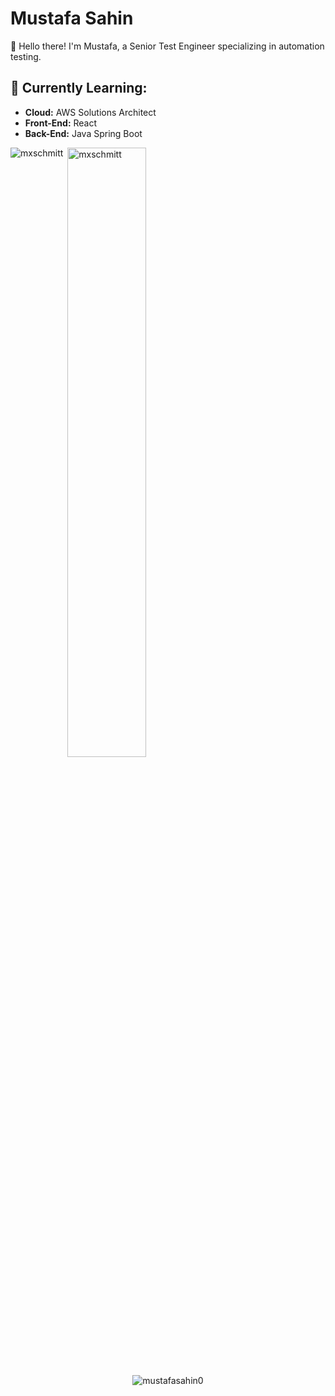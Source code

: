 # Mustafa Sahin

👋 Hello there! I'm Mustafa, a Senior Test Engineer specializing in automation testing.

## 🌱 Currently Learning:
- **Cloud:** AWS Solutions Architect
- **Front-End:** React
- **Back-End:** Java Spring Boot

<p align="left"></p><p><img align="left" src="https://github-readme-stats.vercel.app/api/top-langs/?username=mustafasahin0&layout=compact&hide=html" alt="mxschmitt" /></p>

<p>&nbsp;<img align="center" src="https://github-readme-stats.vercel.app/api?username=mustafasahin0&show_icons=true&count_private=true" alt="mxschmitt" width="50%"/></p>

<p align="center">
<img align="center" src="https://komarev.com/ghpvc/?username=mustafasahin0" alt="mustafasahin0"/>
</p>

